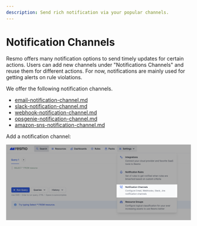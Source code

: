 ```yaml
---
description: Send rich notification via your popular channels.
---
```


# Notification Channels

Resmo offers many notification options to send timely updates for certain actions. Users can add new channels under "Notifications Channels"  and reuse them for different actions. For now, notifications are mainly used for getting alerts on rule violations.

We offer the following notification channels.

* [email-notification-channel.md](email-notification-channel.md "mention")
* [slack-notification-channel.md](slack-notification-channel.md "mention")
* [webhook-notification-channel.md](webhook-notification-channel.md "mention")
* [opsgenie-notification-channel.md](opsgenie-notification-channel.md "mention")
* [amazon-sns-notification-channel.md](amazon-sns-notification-channel.md "mention")

Add a notification channel:

![](../.gitbook/assets/settings-notification-channels.png)
